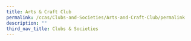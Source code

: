 ```yaml
---
title: Arts & Craft Club
permalink: /ccas/Clubs-and-Societies/Arts-and-Craft-Club/permalink
description: ""
third_nav_title: Clubs & Societies
---
```


